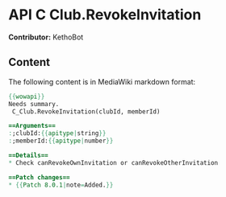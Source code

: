 # API C Club.RevokeInvitation

**Contributor:** KethoBot

## Content

The following content is in MediaWiki markdown format:

```mediawiki
{{wowapi}}
Needs summary.
 C_Club.RevokeInvitation(clubId, memberId)

==Arguments==
:;clubId:{{apitype|string}}
:;memberId:{{apitype|number}}

==Details==
* Check canRevokeOwnInvitation or canRevokeOtherInvitation

==Patch changes==
* {{Patch 8.0.1|note=Added.}}
```